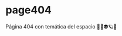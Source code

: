 # page404
Página 404 con temática del espacio 👨‍🚀👽🪐🚀


  <link rel="stylesheet" type="text/css" href="{{ 'customer.css' | asset_url }}">
